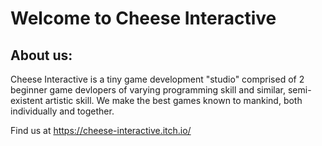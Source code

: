 # Welcome to Cheese Interactive


## About us:
Cheese Interactive is a tiny game development "studio" comprised of 2 beginner game devlopers of varying programming skill and similar, semi-existent artistic skill. We make the best games known to mankind, both individually and together. 

Find us at
https://cheese-interactive.itch.io/
<!--

**Here are some ideas to get you started:**

🙋‍♀️ A short introduction - what is your organization all about?
🌈 Contribution guidelines - how can the community get involved?
👩‍💻 Useful resources - where can the community find your docs? Is there anything else the community should know?
🍿 Fun facts - what does your team eat for breakfast?
🧙 Remember, you can do mighty things with the power of [Markdown](https://docs.github.com/github/writing-on-github/getting-started-with-writing-and-formatting-on-github/basic-writing-and-formatting-syntax)
-->
